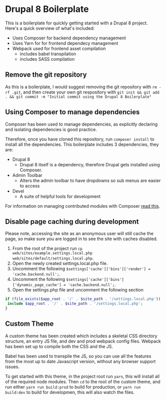 # Drupal 8 Boilerplate
This is a boilerplate for quickly getting started with a Drupal 8 project. Here's a quick overview of what's included:
- Uses Composer for backend dependency management
- Uses Yarn for for frontend dependecy management
- Webpack used for frontend asset compilation
  - includes babel transpilation
  - includes SASS compilation

## Remove the git repository
As this is a boilerplate, I would suggest removing the git repository with `rm -rf .git`, and then create your own git respository with `git init && git add . && git commit -m "Initial commit using the Drupal 8 Boilerplate"`

## Using Composer to manage dependencies
Composer has been used to manage dependencies, as explicitly declaring and isolating dependencies is good practice.

Therefore, once you have cloned this repository, run `composer install` to install all the dependencies. This boilerplate includes 3 dependencies, they are:

- Drupal 8
  - Drupal 8 itself is a dependency, therefore Drupal gets installed using Composer.
- Admin Toolbar
  - Alters the admin toolbar to have dropdowns so sub menus are easier to access
- Devel
  - A suite of helpful tools for development

For information on managing contributed modules with Composer [read this](https://www.drupal.org/docs/develop/using-composer/using-composer-to-manage-drupal-site-dependencies#managing-contributed).

## Disable page caching during development
Please note, accessing the site as an anonymous user will still cache the page, so make sure you are logged in to see the site with caches disabled.
1. From the root of the project run `cp web/sites/example.settings.local.php web/sites/default/settings.local.php`.
2. Open the newly created settings.local.php file.
3. Uncomment the following `$settings['cache']['bins']['render'] = 'cache.backend.null';`.
4. Uncomment the following `$settings['cache']['bins']['dynamic_page_cache'] = 'cache.backend.null';`.
5. Open the settings.php file and uncomment the following section
```php
if (file_exists($app_root . '/' . $site_path . '/settings.local.php')) {
 include $app_root . '/' . $site_path . '/settings.local.php';
}
```

## Custom Theme
A custom theme has been created which includes a skeletal CSS directory structure, an entry JS file, and dev and prod webpack config files. Webpack has been set up to compile both the CSS and the JS.

Babel has been used to transpile the JS, so you can use all the features from the most up to date Javascript version, without any browser support issues.

To get started with this theme, in the project root run `yarn`, this will install all of the required node modules. Then `cd` to the root of the custom theme, and run either `yarn run build:prod` to build for production, or `yarn run build:dev` to build for developmen, this will also watch the files.
